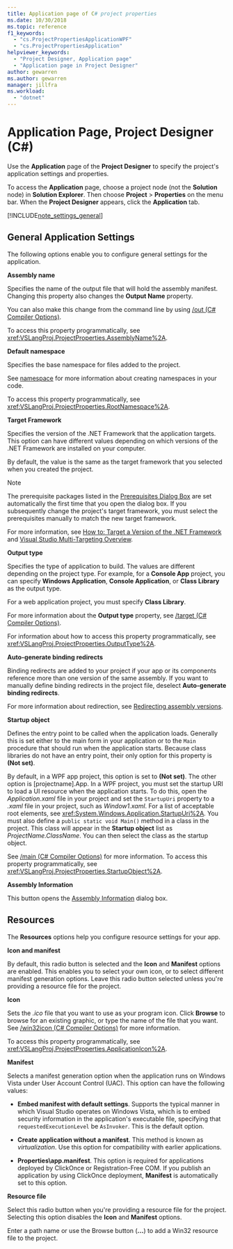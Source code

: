 ```yaml
---
title: Application page of C# project properties
ms.date: 10/30/2018
ms.topic: reference
f1_keywords:
  - "cs.ProjectPropertiesApplicationWPF"
  - "cs.ProjectPropertiesApplication"
helpviewer_keywords:
  - "Project Designer, Application page"
  - "Application page in Project Designer"
author: gewarren
ms.author: gewarren
manager: jillfra
ms.workload:
  - "dotnet"
---
```

# Application Page, Project Designer (C#)

Use the **Application** page of the **Project Designer** to specify the project's application settings and properties.

To access the **Application** page, choose a project node (not the **Solution** node) in **Solution Explorer**. Then choose **Project** > **Properties** on the menu bar. When the **Project Designer** appears, click the **Application** tab.

[!INCLUDE[note_settings_general](../../data-tools/includes/note_settings_general_md.md)]

## General Application Settings

The following options enable you to configure general settings for the application.

**Assembly name**

Specifies the name of the output file that will hold the assembly manifest. Changing this property also changes the **Output Name** property.

You can also make this change from the command line by using [/out (C# Compiler Options)](/dotnet/csharp/language-reference/compiler-options/out-compiler-option).

To access this property programmatically, see <xref:VSLangProj.ProjectProperties.AssemblyName%2A>.

**Default namespace**

Specifies the base namespace for files added to the project.

See [namespace](/dotnet/csharp/language-reference/keywords/namespace) for more information about creating namespaces in your code.

To access this property programmatically, see <xref:VSLangProj.ProjectProperties.RootNamespace%2A>.

**Target Framework**

Specifies the version of the .NET Framework that the application targets. This option can have different values depending on which versions of the .NET Framework are installed on your computer.

By default, the value is the same as the target framework that you selected when you created the project.

> [!NOTE]
> The prerequisite packages listed in the [Prerequisites Dialog Box](../../ide/reference/prerequisites-dialog-box.md) are set automatically the first time that you open the dialog box. If you subsequently change the project's target framework, you must select the prerequisites manually to match the new target framework.

For more information, see [How to: Target a Version of the .NET Framework](../../ide/how-to-target-a-version-of-the-dotnet-framework.md) and [Visual Studio Multi-Targeting Overview](../../ide/visual-studio-multi-targeting-overview.md).

**Output type**

Specifies the type of application to build. The values are different depending on the project type. For example, for a **Console App** project, you can specify **Windows Application**, **Console Application**, or **Class Library** as the output type.

For a web application project, you must specify **Class Library**.

For more information about the **Output type** property, see [/target (C# Compiler Options)](/dotnet/csharp/language-reference/compiler-options/target-compiler-option).

For information about how to access this property programmatically, see <xref:VSLangProj.ProjectProperties.OutputType%2A>.

**Auto-generate binding redirects**

Binding redirects are added to your project if your app or its components reference more than one version of the same assembly. If you want to manually define binding redirects in the project file, deselect **Auto-generate binding redirects**.

For more information about redirection, see [Redirecting assembly versions](/dotnet/framework/configure-apps/redirect-assembly-versions).

**Startup object**

Defines the entry point to be called when the application loads. Generally this is set either to the main form in your application or to the `Main` procedure that should run when the application starts. Because class libraries do not have an entry point, their only option for this property is **(Not set)**.

By default, in a WPF app project, this option is set to **(Not set)**. The other option is \[projectname].App. In a WPF project, you must set the startup URI to load a UI resource when the application starts. To do this, open the *Application.xaml* file in your project and set the `StartupUri` property to a *.xaml* file in your project, such as *Window1.xaml*. For a list of acceptable root elements, see <xref:System.Windows.Application.StartupUri%2A>. You must also define a `public static void Main()` method in a class in the project. This class will appear in the **Startup object** list as *ProjectName.ClassName*. You can then select the class as the startup object.

See [/main (C# Compiler Options)](/dotnet/csharp/language-reference/compiler-options/main-compiler-option) for more information. To access this property programmatically, see <xref:VSLangProj.ProjectProperties.StartupObject%2A>.

**Assembly Information**

This button opens the [Assembly Information](../../ide/reference/assembly-information-dialog-box.md) dialog box.

## Resources

The **Resources** options help you configure resource settings for your app.

**Icon and manifest**

By default, this radio button is selected and the **Icon** and **Manifest** options are enabled. This enables you to select your own icon, or to select different manifest generation options. Leave this radio button selected unless you're providing a resource file for the project.

**Icon**

Sets the *.ico* file that you want to use as your program icon. Click **Browse** to browse for an existing graphic, or type the name of the file that you want. See [/win32icon (C# Compiler Options)](/dotnet/csharp/language-reference/compiler-options/win32icon-compiler-option) for more information.

To access this property programmatically, see <xref:VSLangProj.ProjectProperties.ApplicationIcon%2A>.

**Manifest**

Selects a manifest generation option when the application runs on Windows Vista under User Account Control (UAC). This option can have the following values:

- **Embed manifest with default settings**. Supports the typical manner in which Visual Studio operates on Windows Vista, which is to embed security information in the application's executable file, specifying that `requestedExecutionLevel` be `AsInvoker`. This is the default option.

- **Create application without a manifest**. This method is known as *virtualization*. Use this option for compatibility with earlier applications.

- **Properties\app.manifest**. This option is required for applications deployed by ClickOnce or Registration-Free COM. If you publish an application by using ClickOnce deployment, **Manifest** is automatically set to this option.

**Resource file**

Select this radio button when you're providing a resource file for the project. Selecting this option disables the **Icon** and **Manifest** options.

Enter a path name or use the Browse button (**...**) to add a Win32 resource file to the project.